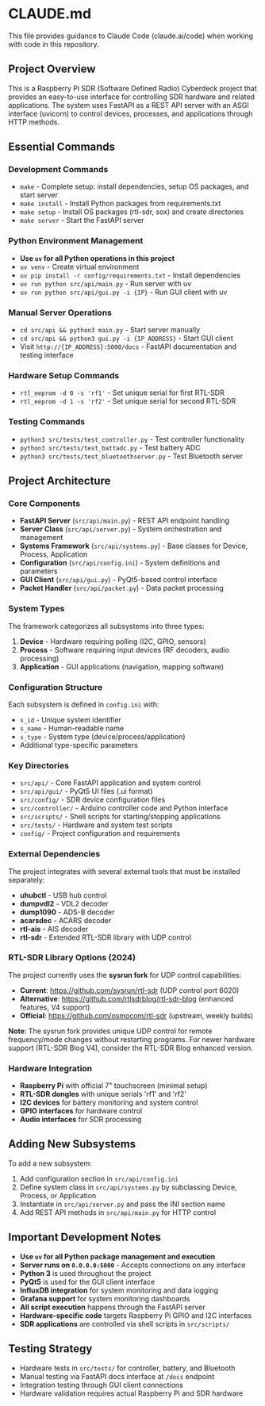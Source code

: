 # CLAUDE.md

This file provides guidance to Claude Code (claude.ai/code) when working with code in this repository.

## Project Overview

This is a Raspberry Pi SDR (Software Defined Radio) Cyberdeck project that provides an easy-to-use interface for controlling SDR hardware and related applications. The system uses FastAPI as a REST API server with an ASGI interface (uvicorn) to control devices, processes, and applications through HTTP methods.

## Essential Commands

### Development Commands
- `make` - Complete setup: install dependencies, setup OS packages, and start server
- `make install` - Install Python packages from requirements.txt
- `make setup` - Install OS packages (rtl-sdr, sox) and create directories
- `make server` - Start the FastAPI server

### Python Environment Management
- **Use `uv` for all Python operations in this project**
- `uv venv` - Create virtual environment
- `uv pip install -r config/requirements.txt` - Install dependencies
- `uv run python src/api/main.py` - Run server with uv
- `uv run python src/api/gui.py -i {IP}` - Run GUI client with uv

### Manual Server Operations
- `cd src/api && python3 main.py` - Start server manually
- `cd src/api && python3 gui.py -i {IP_ADDRESS}` - Start GUI client
- Visit `http://{IP_ADDRESS}:5000/docs` - FastAPI documentation and testing interface

### Hardware Setup Commands
- `rtl_eeprom -d 0 -s 'rf1'` - Set unique serial for first RTL-SDR
- `rtl_eeprom -d 1 -s 'rf2'` - Set unique serial for second RTL-SDR

### Testing Commands
- `python3 src/tests/test_controller.py` - Test controller functionality
- `python3 src/tests/test_battadc.py` - Test battery ADC
- `python3 src/tests/test_bluetoothserver.py` - Test Bluetooth server

## Project Architecture

### Core Components
- **FastAPI Server** (`src/api/main.py`) - REST API endpoint handling
- **Server Class** (`src/api/server.py`) - System orchestration and management  
- **Systems Framework** (`src/api/systems.py`) - Base classes for Device, Process, Application
- **Configuration** (`src/api/config.ini`) - System definitions and parameters
- **GUI Client** (`src/api/gui.py`) - PyQt5-based control interface
- **Packet Handler** (`src/api/packet.py`) - Data packet processing

### System Types
The framework categorizes all subsystems into three types:
1. **Device** - Hardware requiring polling (I2C, GPIO, sensors)
2. **Process** - Software requiring input devices (RF decoders, audio processing)
3. **Application** - GUI applications (navigation, mapping software)

### Configuration Structure
Each subsystem is defined in `config.ini` with:
- `s_id` - Unique system identifier
- `s_name` - Human-readable name
- `s_type` - System type (device/process/application)
- Additional type-specific parameters

### Key Directories
- `src/api/` - Core FastAPI application and system control
- `src/api/gui/` - PyQt5 UI files (.ui format)
- `src/config/` - SDR device configuration files
- `src/controller/` - Arduino controller code and Python interface
- `src/scripts/` - Shell scripts for starting/stopping applications
- `src/tests/` - Hardware and system test scripts
- `config/` - Project configuration and requirements

### External Dependencies
The project integrates with several external tools that must be installed separately:
- **uhubctl** - USB hub control
- **dumpvdl2** - VDL2 decoder
- **dump1090** - ADS-B decoder  
- **acarsdec** - ACARS decoder
- **rtl-ais** - AIS decoder
- **rtl-sdr** - Extended RTL-SDR library with UDP control

### RTL-SDR Library Options (2024)
The project currently uses the **sysrun fork** for UDP control capabilities:
- **Current**: https://github.com/sysrun/rtl-sdr (UDP control port 6020)
- **Alternative**: https://github.com/rtlsdrblog/rtl-sdr-blog (enhanced features, V4 support)
- **Official**: https://github.com/osmocom/rtl-sdr (upstream, weekly builds)

**Note**: The sysrun fork provides unique UDP control for remote frequency/mode changes without restarting programs. For newer hardware support (RTL-SDR Blog V4), consider the RTL-SDR Blog enhanced version.

### Hardware Integration
- **Raspberry Pi** with official 7" touchscreen (minimal setup)
- **RTL-SDR dongles** with unique serials 'rf1' and 'rf2'
- **I2C devices** for battery monitoring and system control
- **GPIO interfaces** for hardware control
- **Audio interfaces** for SDR processing

## Adding New Subsystems

To add a new subsystem:
1. Add configuration section in `src/api/config.ini`
2. Define system class in `src/api/systems.py` by subclassing Device, Process, or Application
3. Instantiate in `src/api/server.py` and pass the INI section name
4. Add REST API methods in `src/api/main.py` for HTTP control

## Important Development Notes

- **Use `uv` for all Python package management and execution**
- **Server runs on `0.0.0.0:5000`** - Accepts connections on any interface
- **Python 3** is used throughout the project
- **PyQt5** is used for the GUI client interface
- **InfluxDB integration** for system monitoring and data logging
- **Grafana support** for system monitoring dashboards
- **All script execution** happens through the FastAPI server
- **Hardware-specific code** targets Raspberry Pi GPIO and I2C interfaces
- **SDR applications** are controlled via shell scripts in `src/scripts/`

## Testing Strategy

- Hardware tests in `src/tests/` for controller, battery, and Bluetooth
- Manual testing via FastAPI docs interface at `/docs` endpoint
- Integration testing through GUI client connections
- Hardware validation requires actual Raspberry Pi and SDR hardware